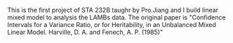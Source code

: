 This is the first project of STA 232B taughr by Pro.Jiang and I build linear mixed model to analysis the LAMBs data. The original paper is "Confidence Intervals for a Variance Ratio, or for Heritability, in an Unbalanced Mixed Linear Model. Harville, D. A. and Fenech, A. P. (1985)"
